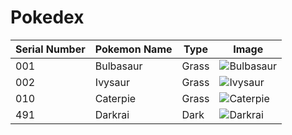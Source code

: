 # Pokedex

| Serial Number | Pokemon Name | Type  | Image                                                                       |
| ------------- | ------------ | ----- | --------------------------------------------------------------------------- |
| 001           | Bulbasaur    | Grass | ![Bulbasaur](https://cdn.bulbagarden.net/upload/2/21/001Bulbasaur.png)      |
| 002           | Ivysaur      | Grass | ![Ivysaur](https://assets.pokemon.com/assets/cms2/img/pokedex/full/002.png) |
| 010           | Caterpie     | Grass | ![Caterpie](https://cdn.bulbagarden.net/upload/5/5d/010Caterpie.png)        |
| 491           | Darkrai      | Dark  | ![Darkrai](https://cdn.bulbagarden.net/upload/6/6d/491Darkrai.png)          |

